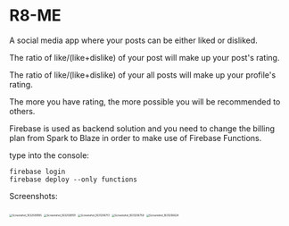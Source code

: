 # R8-ME

A social media app where your posts can be either liked or disliked. 

The ratio of like/(like+dislike) of your post will make up your post's rating.

The ratio of like/(like+dislike) of your all posts will make up your profile's rating.



The more you have rating, the more possible you will be recommended to others. 



Firebase is used as backend solution and you need to change the billing plan from Spark to Blaze in order to make use of Firebase Functions.



type into the console:

```
firebase login
firebase deploy --only functions
```



Screenshots:

<img src="https://user-images.githubusercontent.com/68128434/134784370-1307af34-6267-4342-bc02-993b3a5ebfb5.png" alt="Screenshot_1632599185" style="zoom:33%;" />
<img src="https://user-images.githubusercontent.com/68128434/134784371-97d6fed0-d11d-47b4-88de-c0d943be65b9.png" alt="Screenshot_1632599191" style="zoom:33%;" />



<img src="https://user-images.githubusercontent.com/68128434/134784396-e11e220f-5755-482f-a0d1-81443ac0920c.png" alt="Screenshot_1631206751" style="zoom:33%;" />

<img src="https://user-images.githubusercontent.com/68128434/134784401-64094525-e91e-4d3d-ba8c-8205d7ec37c5.png" alt="Screenshot_1631206759" style="zoom:33%;" />

<img src="https://user-images.githubusercontent.com/68128434/134784403-a28311d2-37b1-4849-a468-d27587a6f994.png" alt="Screenshot_1631206624" style="zoom:33%;" />